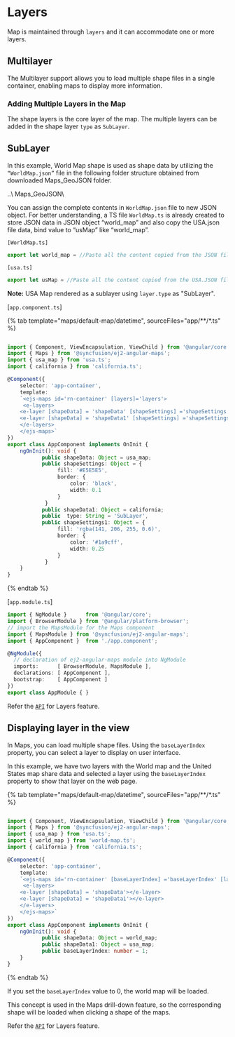 # Layers

Map is maintained through `layers` and it can accommodate one or more layers.

## Multilayer

The Multilayer support allows you to load multiple shape files in a single container, enabling maps to display more information.

### Adding Multiple Layers in the Map

The shape layers is the core layer of the map. The multiple layers can be added in the shape layer `type` as `SubLayer`.

## SubLayer

In this example, World Map shape is used as shape data by utilizing the `“WorldMap.json”`
file in the following folder structure obtained from downloaded Maps_GeoJSON folder.

..\ Maps_GeoJSON\

You can assign the complete contents in `WorldMap.json` file to new JSON object. For better understanding,
a TS file `WorldMap.ts` is already created to store JSON data in JSON object “world_map” and also copy the
USA.json file data, bind value to “usMap” like “world_map”.

`[WorldMap.ts]`

```typescript
export let world_map = //Paste all the content copied from the JSON file//
```

`[usa.ts]`

```typescript
export let usMap = //Paste all the content copied from the USA.JSON file//
```

**Note:** USA Map rendered as a sublayer using `layer.type` as "SubLayer".

[`app.component.ts`]

{% tab template="maps/default-map/datetime", sourceFiles="app/**/*.ts" %}

```typescript

import { Component, ViewEncapsulation, ViewChild } from '@angular/core';
import { Maps } from '@syncfusion/ej2-angular-maps';
import { usa_map } from 'usa.ts';
import { california } from 'california.ts';

@Component({
    selector: 'app-container',
    template:
    `<ejs-maps id='rn-container' [layers]='layers'>
     <e-layers>
    <e-layer [shapeData] = 'shapeData' [shapeSettings] ='shapeSettings'></e-layer>
    <e-layer [shapeData] = 'shapeData1' [shapeSettings] ='shapeSettings1' [type] = 'type'></e-layer>
    </e-layers>
    </ejs-maps>`
})
export class AppComponent implements OnInit {
    ngOnInit(): void {
           public shapeData: Object = usa_map;
           public shapeSettings: Object = {
                fill: '#E5E5E5',
                border: {
                    color: 'black',
                    width: 0.1
                }
            }
           public shapeData1: Object = california;
           public  type: String = 'SubLayer',
           public shapeSettings1: Object = {
                fill: 'rgba(141, 206, 255, 0.6)',
                border: {
                    color: '#1a9cff',
                    width: 0.25
                }
            }
    }
}

```

{% endtab %}

[`app.module.ts`]

```typescript
import { NgModule }      from '@angular/core';
import { BrowserModule } from '@angular/platform-browser';
// import the MapsModule for the Maps component
import { MapsModule } from '@syncfusion/ej2-angular-maps';
import { AppComponent }  from './app.component';

@NgModule({
  // declaration of ej2-angular-maps module into NgModule
  imports:      [ BrowserModule, MapsModule ],
  declarations: [ AppComponent ],
  bootstrap:    [ AppComponent ]
})
export class AppModule { }
```

Refer the [`API`](../api/maps/layerSettingsModel) for Layers feature.

## Displaying layer in the view

In Maps, you can load multiple shape files. Using the `baseLayerIndex` property, you can select a layer to display on user interface.

In this example, we have two layers with the World map and the United States map share data and selected a layer using the `baseLayerIndex` property to show that layer on the web page.

{% tab template="maps/default-map/datetime", sourceFiles="app/**/*.ts" %}

```typescript

import { Component, ViewEncapsulation, ViewChild } from '@angular/core';
import { Maps } from '@syncfusion/ej2-angular-maps';
import { usa_map } from 'usa.ts';
import { world_map } from 'world-map.ts';
import { california } from 'california.ts';

@Component({
    selector: 'app-container',
    template:
    `<ejs-maps id='rn-container' [baseLayerIndex] ='baseLayerIndex' [layers]='layers'>
     <e-layers>
    <e-layer [shapeData] = 'shapeData'></e-layer>
    <e-layer [shapeData] = 'shapeData1'></e-layer>
    </e-layers>
    </ejs-maps>`
})
export class AppComponent implements OnInit {
    ngOnInit(): void {
           public shapeData: Object = world_map;
           public shapeData1: Object = usa_map;
           public baseLayerIndex: number = 1;
    }
}

```

{% endtab %}

If you set the `baseLayerIndex` value to 0, the world map will be loaded.

This concept is used in the Maps drill-down feature, so the corresponding shape will be loaded when clicking a shape of the maps.

Refer the [`API`](../api/maps/layerSettingsModel/) for Layers feature.
